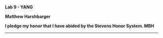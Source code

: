 **Lab 9 - YANG**

**Matthew Harshbarger**

**I pledge my honor that I have abided by the Stevens Honor System. MBH**

---
